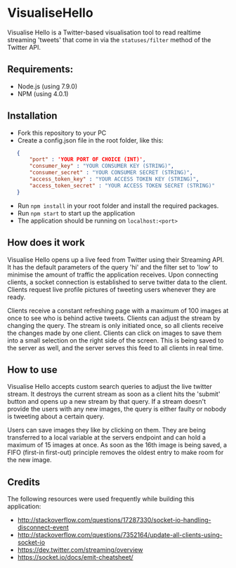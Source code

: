 # VisualiseHello

Visualise Hello is a Twitter-based visualisation tool to read realtime streaming 'tweets' that come in via the `statuses/filter` method of the Twitter API.

## Requirements:

 - Node.js (using 7.9.0)
 - NPM (using 4.0.1)

## Installation

 - Fork this repository to your PC
 - Create a config.json file in the root folder, like this:

 ```json
	{
		"port" : 'YOUR PORT OF CHOICE (INT)',
		"consumer_key" : "YOUR CONSUMER KEY (STRING)",
		"consumer_secret" : "YOUR CONSUMER SECRET (STRING)",
		"access_token_key" : "YOUR ACCESS TOKEN KEY (STRING)",
		"access_token_secret" : "YOUR ACCESS TOKEN SECRET (STRING)"
	}
 ```
 
 - Run `npm install` in your root folder and install the required packages.
 - Run `npm start` to start up the application
 - The application should be running on `localhost:<port>`

## How does it work

Visualise Hello opens up a live feed from Twitter using their Streaming API. It has the default parameters of the query 'hi' and the filter set to 'low' to minimise the amount of traffic the application receives. Upon connecting clients, a socket connection is established to serve twitter data to the client. Clients request live profile pictures of tweeting users whenever they are ready.

Clients receive a constant refreshing page with a maximum of 100 images at once to see who is behind active tweets. Clients can adjust the stream by changing the query. The stream is only initiated once, so all clients receive the changes made by one client. Clients can click on images to save them into a small selection on the right side of the screen. This is being saved to the server as well, and the server serves this feed to all clients in real time.

## How to use

Visualise Hello accepts custom search queries to adjust the live twitter stream. It destroys the current stream as soon as a client hits the 'submit' button and opens up a new stream by that query. If a stream doesn't provide the users with any new images, the query is either faulty or nobody is tweeting about a certain query.

Users can save images they like by clicking on them. They are being transferred to a local variable at the servers endpoint and can hold a maximum of 15 images at once. As soon as the 16th image is being saved, a FIFO (first-in first-out) principle removes the oldest entry to make room for the new image.

## Credits

The following resources were used frequently while building this application:

 - http://stackoverflow.com/questions/17287330/socket-io-handling-disconnect-event
 - http://stackoverflow.com/questions/7352164/update-all-clients-using-socket-io
 - https://dev.twitter.com/streaming/overview
 - https://socket.io/docs/emit-cheatsheet/